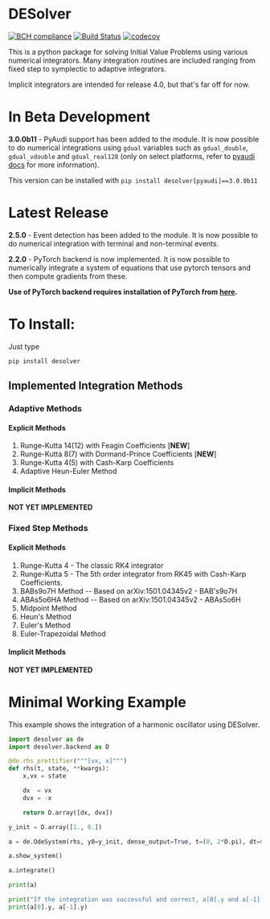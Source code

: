 # DESolver
[![BCH compliance](https://bettercodehub.com/edge/badge/Microno95/desolver?branch=master)](https://bettercodehub.com/)
[![Build Status](https://travis-ci.com/Microno95/desolver.svg?branch=master)](https://travis-ci.com/Microno95/desolver)
[![codecov](https://codecov.io/gh/Microno95/desolver/branch/master/graph/badge.svg)](https://codecov.io/gh/Microno95/desolver)

This is a python package for solving Initial Value Problems using various numerical integrators.
Many integration routines are included ranging from fixed step to symplectic to adaptive integrators.

Implicit integrators are intended for release 4.0, but that's far off for now.

# In Beta Development
**3.0.0b11** - PyAudi support has been added to the module. It is now possible to do numerical integrations using `gdual` variables such as `gdual_double`, `gdual_vdouble` and `gdual_real128` (only on select platforms, refer to [pyaudi docs](https://darioizzo.github.io/audi/) for more information).
 
This version can be installed with `pip install desolver[pyaudi]==3.0.0b11`

# Latest Release
**2.5.0** - Event detection has been added to the module. It is now possible to do numerical integration with terminal and non-terminal events.
 
**2.2.0** - PyTorch backend is now implemented. It is now possible to numerically integrate a system of equations that use pytorch tensors and then compute gradients from these.
 
**Use of PyTorch backend requires installation of PyTorch from [here](https://pytorch.org/get-started/locally/).**

# To Install:
Just type

`pip install desolver`

## Implemented Integration Methods
### Adaptive Methods
#### Explicit Methods
1. Runge-Kutta 14(12) with Feagin Coefficients [**NEW**]
2. Runge-Kutta 8(7) with Dormand-Prince Coefficients [**NEW**]
3. Runge-Kutta 4(5) with Cash-Karp Coefficients
4. Adaptive Heun-Euler Method
#### Implicit Methods
**NOT YET IMPLEMENTED**
### Fixed Step Methods
#### Explicit Methods
1. Runge-Kutta 4 - The classic RK4 integrator
2. Runge-Kutta 5 - The 5th order integrator from RK45 with Cash-Karp Coefficients.
3. BABs9o7H Method  -- Based on arXiv:1501.04345v2 - BAB's9o7H
4. ABAs5o6HA Method -- Based on arXiv:1501.04345v2 - ABAs5o6H
5. Midpoint Method
6. Heun's Method
7. Euler's Method
8. Euler-Trapezoidal Method
#### Implicit Methods
**NOT YET IMPLEMENTED**


# Minimal Working Example

This example shows the integration of a harmonic oscillator using DESolver.

``` python
import desolver as de
import desolver.backend as D

@de.rhs_prettifier("""[vx, x]""")
def rhs(t, state, **kwargs):
    x,vx = state

    dx  = vx
    dvx = -x

    return D.array([dx, dvx])

y_init = D.array([1., 0.])

a = de.OdeSystem(rhs, y0=y_init, dense_output=True, t=(0, 2*D.pi), dt=0.01, rtol=1e-6, atol=1e-9)

a.show_system()

a.integrate()

print(a)

print("If the integration was successful and correct, a[0].y and a[-1].y should be near identical.")
print(a[0].y, a[-1].y)
```
